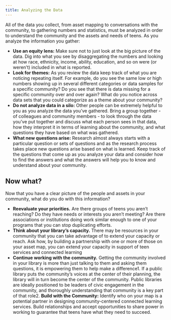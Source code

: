 ```yaml
---
title: Analyzing the Data
---
```


All of the data you collect, from asset mapping to conversations with the community, to gathering numbers and statistics, must be analyzed in order to understand the community and the assets and needs of teens.  As you analyze the information you gather:

* **Use an equity lens:** Make sure not to just look at the big picture of the data. Dig into what you see by disaggregating the numbers and looking at how race, ethnicity, income, ability, education, and so on were (or weren’t) included in what is reported.
* **Look for themes:** As you review the data keep track of what you are noticing repeating itself. For example, do you see the same low or high numbers showing up in several different categories or data samples for a specific community? Do you see that there is data missing for a specific community over and over again?  What do you notice across data sets that you could categorize as a theme about your community?
* **Do not analyze data in a silo:** Other people can be extremely helpful to you as you analyze the data you’ve gathered. Bring a group together - of colleagues and community members - to look through the data you’ve put together and discuss what each person sees in that data, how they interpret it in terms of learning about the community, and what questions they have based on what was gathered.
* **What new questions arise:** Research almost always starts with a particular question or sets of questions and as the research process takes place new questions arise based on what is learned.  Keep track of the questions that come up as you analyze your data and consider how to find the answers and what the answers will help you to know and understand about your community.


## Now what? 

Now that you have a clear picture of the people and assets in your community, what do you do with this information?

* **Reevaluate your priorities.** Are there groups of teens you aren’t reaching? Do they have needs or interests you aren’t meeting? Are there associations or institutions doing work similar enough to one of your programs that you can stop duplicating efforts.
* **Think about your library’s capacity.** There may be resources in your community that you can take advantage of to extend your capacity or reach. Ask how, by building a partnership with one or more of those on your asset map, you can extend your capacity in support of teen services and connected learning
* **Continue working with the community.** Getting the community involved in your library is more than just talking to them and asking them questions, it is empowering them to help make a difference1. If a public library puts the community’s voices at the center of their planning, the library will in turn become the center of the community. Public libraries are ideally positioned to be leaders of civic engagement in the community, and thoroughly understanding that community is a key part of that role2.
**Build with the Community:** Identify who on your map is a potential partner in designing community-centered connected learning services.  Build relationships and accept opportunities to share power in working to guarantee that teens have what they need to succeed.